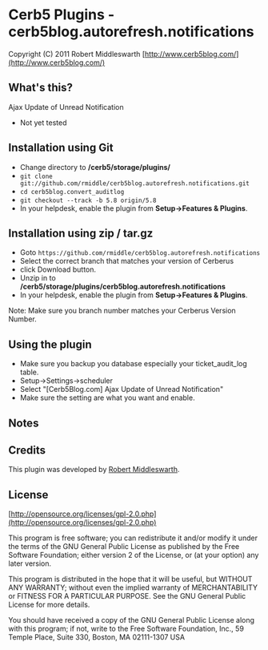 Cerb5 Plugins - cerb5blog.autorefresh.notifications
===========================================
Copyright (C) 2011 Robert Middleswarth
[http://www.cerb5blog.com/](http://www.cerb5blog.com/)  

What's this?
------------
Ajax Update of Unread Notification

* Not yet tested 

Installation using Git
------------
* Change directory to **/cerb5/storage/plugins/**
* `git clone git://github.com/rmiddle/cerb5blog.autorefresh.notifications.git`
* `cd cerb5blog.convert_auditlog`
* `git checkout --track -b 5.8 origin/5.8`
* In your helpdesk, enable the plugin from **Setup->Features & Plugins**.

Installation using zip / tar.gz
------------
* Goto `https://github.com/rmiddle/cerb5blog.autorefresh.notifications`
* Select the correct branch that matches your version of Cerberus
* click Download button.
* Unzip in to **/cerb5/storage/plugins/cerb5blog.autorefresh.notifications**
* In your helpdesk, enable the plugin from **Setup->Features & Plugins**.

Note: Make sure you branch number matches your Cerberus Version Number.

Using the plugin
-----------
* Make sure you backup you database especially your ticket_audit_log table.
* Setup->Settings->scheduler
* Select "[Cerb5Blog.com] Ajax Update of Unread Notification"
* Make sure the setting are what you want and enable.

Notes
-----------


Credits
-------
This plugin was developed by [Robert Middleswarth](http://www.cerb5blog.com/).

License
-------

[http://opensource.org/licenses/gpl-2.0.php](http://opensource.org/licenses/gpl-2.0.php)  

This program is free software; you can redistribute it and/or modify it under the terms of the GNU General Public License as published by the Free Software Foundation; either version 2 of the License, or (at your option) any later version.

This program is distributed in the hope that it will be useful, but WITHOUT ANY WARRANTY; without even the implied warranty of MERCHANTABILITY or FITNESS FOR A PARTICULAR PURPOSE. See the GNU General Public License for more details.

You should have received a copy of the GNU General Public License along with this program; if not, write to the Free Software Foundation, Inc., 59 Temple Place, Suite 330, Boston, MA 02111-1307 USA
